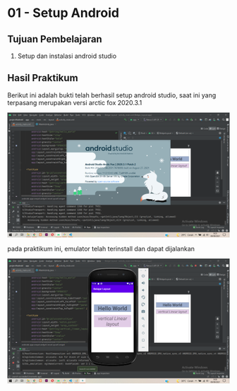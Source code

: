 # 01 - Setup Android

## Tujuan Pembelajaran

1. Setup dan instalasi android studio

## Hasil Praktikum

Berikut ini adalah bukti telah berhasil setup android studio, saat ini yang terpasang merupakan versi arctic fox 2020.3.1

![Screenshot versi android studio](img/setup.png)

pada praktikum ini, emulator telah terinstall dan dapat dijalankan

![Screenshot emulator](img/emulator.png)

<!-- [contoh link](../../src/01_pengantar/hello.js) -->
